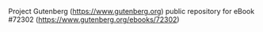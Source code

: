 Project Gutenberg (https://www.gutenberg.org) public repository
for eBook #72302 (https://www.gutenberg.org/ebooks/72302)
